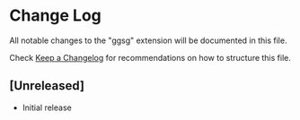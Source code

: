 # Change Log

All notable changes to the "ggsg" extension will be documented in this file.

Check [Keep a Changelog](http://keepachangelog.com/) for recommendations on how to structure this file.

## [Unreleased]

- Initial release